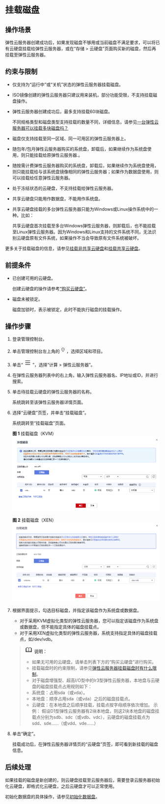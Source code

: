 # 挂载磁盘<a name="ZH-CN_TOPIC_0096293655"></a>

## 操作场景<a name="section159718590193"></a>

弹性云服务器创建成功后，如果发现磁盘不够用或当前磁盘不满足要求，可以将已有云硬盘挂载给弹性云服务器，或在“存储 \> 云硬盘”页面购买新的磁盘，然后再挂载至弹性云服务器。

## 约束与限制<a name="section1196725194719"></a>

-   仅支持为“运行中”或“关机”状态的弹性云服务器挂载磁盘。
-   ISO镜像创建的弹性云服务器只建议用来装机，部分功能受限，不支持挂载磁盘操作。
-   弹性云服务器创建成功后，最多支持挂载60块磁盘。

    不同规格类型和磁盘类型支持挂载的数量不同，详细信息，请参见[一台弹性云服务器可以挂载多块磁盘吗？](https://support.huaweicloud.com/ecs_faq/ecs_faq_1114.html)

-   磁盘仅支持挂载至同一区域、同一可用区的弹性云服务器上。
-   随包年/包月弹性云服务器购买的系统盘，卸载后，如果继续作为系统盘使用，则只能挂载给原弹性云服务器.。
-   随按需计费弹性云服务器购买的系统盘，卸载后，如果继续作为系统盘使用，则只能挂载给与该系统盘镜像相同的弹性云服务器；如果作为数据盘使用，则可以挂载给任意弹性云服务器。
-   处于冻结状态的云硬盘，不支持挂载给弹性云服务器。
-   共享云硬盘只能用作数据盘，不能用作系统盘。
-   共享云硬盘挂载的多台弹性云服务器只能为Windows或Linux操作系统中的一种。比如：

    共享云硬盘首次挂载至多台Windows弹性云服务器，则卸载后，也不能挂载至Linux弹性云服务器。因为Windows和Linux支持的文件系统不同，无法识别云硬盘原有文件系统，如果操作不当会导致原有文件系统被破坏。

更多关于挂载磁盘的信息，请参见[挂载非共享云硬盘](https://support.huaweicloud.com/qs-evs/evs_01_0036.html)和[挂载共享云硬盘](https://support.huaweicloud.com/qs-evs/evs_01_0037.html)。

## 前提条件<a name="section3374323231"></a>

-   已创建可用的云硬盘。

    创建云硬盘的操作请参考[“购买云硬盘”](https://support.huaweicloud.com/qs-evs/zh-cn_topic_0021738346.html)。

-   磁盘未被锁定。

    磁盘加锁时，表示被锁定，此时不能执行磁盘的挂载操作。

## 操作步骤<a name="section188614152411"></a>

1.  登录管理控制台。
2.  单击管理控制台左上角的![](figures/icon-region.png)，选择区域和项目。
3.  单击“![](figures/service-list.jpg)”，选择“计算 \> 弹性云服务器”。
4.  在弹性云服务器列表中的右上角，输入弹性云服务器名、IP地址或ID，并进行搜索。
5.  单击待挂载云硬盘的弹性云服务器的名称。

    系统跳转至该弹性云服务器详情页面。

6.  选择“云硬盘”页签，并单击“挂载磁盘”。

    系统跳转至“挂载磁盘”页面。

    **图 1**  挂载磁盘（KVM）<a name="fig638016043219"></a>  
    ![](figures/挂载磁盘（KVM）.png "挂载磁盘（KVM）")

    **图 2**  挂载磁盘（XEN）<a name="fig01787112254"></a>  
    ![](figures/挂载磁盘（XEN）.png "挂载磁盘（XEN）")

7.  根据界面提示，勾选目标磁盘，并指定该磁盘作为系统盘或数据盘。

    -   对于采用KVM虚拟化类型的弹性云服务器，您可以指定该磁盘作为系统盘或数据盘，但不能指定具体的磁盘挂载点。
    -   对于采用XEN虚拟化类型的弹性云服务器，系统支持指定具体的磁盘挂载点，如/dev/vdb。

    >![](public_sys-resources/icon-note.gif) **说明：** 
    >-   如果无可用的云硬盘，请单击列表下方的“购买云硬盘”进行购买。
    >-   挂载磁盘时的约束限制，请参见[弹性云服务器挂载磁盘时有什么限制](https://support.huaweicloud.com/ecs_faq/zh-cn_topic_0040863659.html)。
    >-   对于磁盘增强型、超高I/O型中的Ir3型弹性云服务器，本地盘与云硬盘的磁盘挂载点占用规则如下：
    >    -   系统盘：占用sda（或vda）。
    >    -   本地盘：顺序占用sda（或vda）之后的磁盘挂载点。
    >    -   云硬盘：在本地盘之后顺序挂载，挂载点按字母顺序依次增加。
    >    示例：
    >    假设D1型弹性云服务器有2块本地盘，则这2块本地盘的磁盘挂载点分别为sdb、sdc（或vdb、vdc），云硬盘的磁盘挂载点为sdd、sde......（或vdd、vde......）

8.  单击“确定”。

    挂载成功后，在弹性云服务器详情页的“云硬盘”页签，即可看到新挂载的磁盘信息。

## 后续处理<a name="section76311616163518"></a>

如果挂载的磁盘是新创建的，则云硬盘挂载至云服务器后，需要登录云服务器初始化云硬盘，即格式化云硬盘，之后云硬盘才可以正常使用。

初始化数据盘的具体操作，请参见[初始化数据盘](https://support.huaweicloud.com/qs-evs/evs_01_0038.html)。

